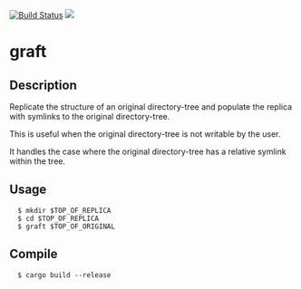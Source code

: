 [![Build Status](https://dev.azure.com/yangm2/My%20Open%20Source%20CI/_apis/build/status/yangm2.graft?branchName=master)](https://dev.azure.com/yangm2/My%20Open%20Source%20CI/_build/latest?definitionId=3&branchName=master) ![](https://github.com/yangm2/graft/workflows/Rust/badge.svg)

# graft

## Description
Replicate the structure of an original directory-tree and populate the replica with symlinks to the original directory-tree.

This is useful when the original directory-tree is not writable by the user.

It handles the case where the original directory-tree has a relative symlink within the tree.

## Usage
```
  $ mkdir $TOP_OF_REPLICA
  $ cd $TOP_OF_REPLICA
  $ graft $TOP_OF_ORIGINAL
```

## Compile
```
  $ cargo build --release
```
